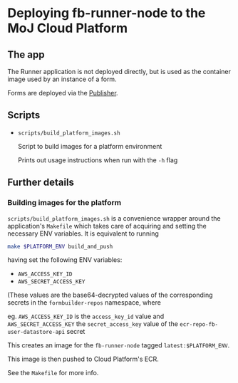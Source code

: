 # Deploying fb-runner-node to the MoJ Cloud Platform

## The app

The Runner application is not deployed directly, but is used as the container image used by an instance of a form.

Forms are deployed via the [Publisher](https://github.com/ministryofjustice/fb-publisher).

## Scripts

- `scripts/build_platform_images.sh`

  Script to build images for a platform environment

  Prints out usage instructions when run with the `-h` flag

## Further details

### Building images for the platform

`scripts/build_platform_images.sh` is a convenience wrapper around the application's `Makefile` which takes care of acquiring and setting the necessary ENV variables. It is equivalent to running

```bash
make $PLATFORM_ENV build_and_push
```

having set the following ENV variables:

- `AWS_ACCESS_KEY_ID`
- `AWS_SECRET_ACCESS_KEY`

(These values are the base64-decrypted values of the corresponding secrets in the `formbuilder-repos` namespace, where

eg. `AWS_ACCESS_KEY_ID` is the `access_key_id` value and `AWS_SECRET_ACCESS_KEY` the `secret_access_key` value of the `ecr-repo-fb-user-datastore-api` secret

This creates an image for the `fb-runner-node` tagged `latest:$PLATFORM_ENV`.

This image is then pushed to Cloud Platform's ECR.

See the `Makefile` for more info.

